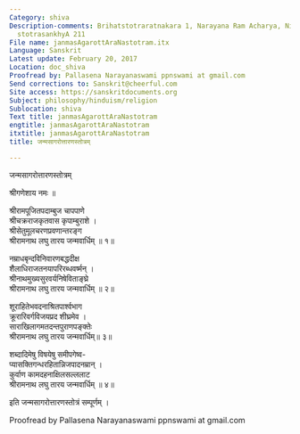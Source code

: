 ```yaml
---
Category: shiva
Description-comments: Brihatstotraratnakara 1, Narayana Ram Acharya, Nirnayasagar,
  stotrasankhyA 211
File name: janmasAgarottAraNastotram.itx
Language: Sanskrit
Latest update: February 20, 2017
Location: doc_shiva
Proofread by: Pallasena Narayanaswami ppnswami at gmail.com
Send corrections to: Sanskrit@cheerful.com
Site access: https://sanskritdocuments.org
Subject: philosophy/hinduism/religion
Sublocation: shiva
Text title: janmasAgarottAraNastotram
engtitle: janmasAgarottAraNastotram
itxtitle: janmasAgarottAraNastotram
title: जन्मसागरोत्तारणस्तोत्रम्

---
```

  
 जन्मसागरोत्तारणस्तोत्रम्   
  
श्रीगणेशाय नमः ॥  
  
श्रीरामपूजितपदाम्बुज चापपाणे  
     श्रीचक्रराजकृतवास कृपाम्बुराशे ।  
श्रीसेतुमूलचरणप्रवणान्तरङ्ग  
     श्रीरामनाथ लघु तारय जन्मवार्धिम् ॥ १॥  
  
नम्राधबृन्दविनिवारणबद्धदीक्ष  
     शैलाधिराजतनयापरिरब्धवर्ष्मन् ।  
श्रीनाथमुख्यसुरवर्यनिषेविताङ्घ्रे  
     श्रीरामनाथ लघु तारय जन्मवार्धिम् ॥ २॥  
  
शूराहितेभवदनाश्रितपार्श्वभाग  
     क्रूरारिवर्गविजयप्रद शीघ्रमेव ।  
साराखिलागमतदन्तपुराणपङ्क्तेः  
     श्रीरामनाथ लघु तारय जन्मवार्धिम्॥ ३॥  
  
शब्दादिमेषु विषयेषु समीपगेष्व-  
     प्यासक्तिगन्धरहितान्निजपादनम्रान् ।  
कुर्वाण कामदहनाक्षिलसल्ललाट  
     श्रीरामनाथ लघु तारय जन्मवार्धिम् ॥ ४॥  
  
इति जन्मसागरोत्तारणस्तोत्रं सम्पूर्णम् ।  
  
Proofread by Pallasena Narayanaswami ppnswami at gmail.com  
  
